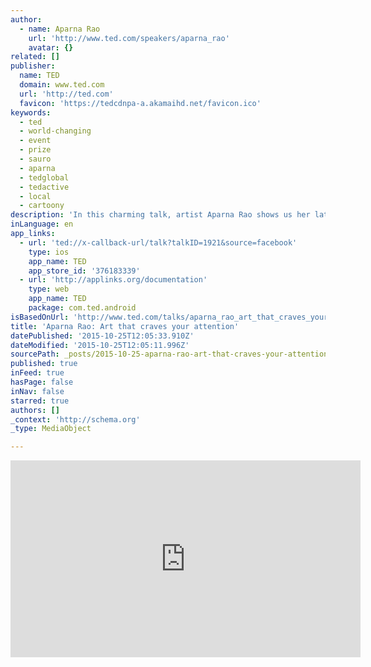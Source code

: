 ```yaml
---
author:
  - name: Aparna Rao
    url: 'http://www.ted.com/speakers/aparna_rao'
    avatar: {}
related: []
publisher:
  name: TED
  domain: www.ted.com
  url: 'http://ted.com'
  favicon: 'https://tedcdnpa-a.akamaihd.net/favicon.ico'
keywords:
  - ted
  - world-changing
  - event
  - prize
  - sauro
  - aparna
  - tedglobal
  - tedactive
  - local
  - cartoony
description: 'In this charming talk, artist Aparna Rao shows us her latest work: cool, cartoony sculptures (with neat robotic tricks underneath them) that play with your perception -- and crave your attention. Take a few minutes to simply be delighted.'
inLanguage: en
app_links:
  - url: 'ted://x-callback-url/talk?talkID=1921&source=facebook'
    type: ios
    app_name: TED
    app_store_id: '376183339'
  - url: 'http://applinks.org/documentation'
    type: web
    app_name: TED
    package: com.ted.android
isBasedOnUrl: 'http://www.ted.com/talks/aparna_rao_art_that_craves_your_attention?utm_campaign=social&utm_medium=referral&utm_source=facebook.com&utm_content=talk&utm_term=art-design#'
title: 'Aparna Rao: Art that craves your attention'
datePublished: '2015-10-25T12:05:33.910Z'
dateModified: '2015-10-25T12:05:11.996Z'
sourcePath: _posts/2015-10-25-aparna-rao-art-that-craves-your-attention.md
published: true
inFeed: true
hasPage: false
inNav: false
starred: true
authors: []
_context: 'http://schema.org'
_type: MediaObject

---
```

<iframe src="http://cdn.embedly.com/widgets/media.html?src=http%3A%2F%2Fembed-ssl.ted.com%2Ftalks%2Faparna_rao_art_that_craves_your_attention.html&amp;url=http%3A%2F%2Fwww.ted.com%2Ftalks%2Faparna_rao_art_that_craves_your_attention&amp;image=http%3A%2F%2Ftedcdnpe-a.akamaihd.net%2Fimages%2Fted%2F97d3d86749ad26995caa55948e45c525f453746e_240x180.jpg%3Flang%3Den&amp;key=b7d04c9b404c499eba89ee7072e1c4f7&amp;type=text%2Fhtml&amp;schema=ted" width="560" height="315" scrolling="no" frameborder="0" allowfullscreen="allowfullscreen" style=""></iframe>